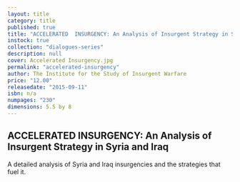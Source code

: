 ```yaml
---
layout: title
category: title
published: true
title: "ACCELERATED  INSURGENCY: An Analysis of Insurgent Strategy in Syria and Iraq"
instock: true
collection: "dialogues-series"
description: null
cover: Accelerated Insurgency.jpg
permalink: "accelerated-insurgency"
author: The Institute for the Study of Insurgent Warfare
price: "12.00"
releasedate: "2015-09-11"
isbn: n/a
numpages: "230"
dimensions: 5.5 by 8
---
```


## ACCELERATED  INSURGENCY: An Analysis of Insurgent Strategy in Syria and Iraq

A detailed analysis of Syria and Iraq insurgencies and the strategies that fuel it. 




